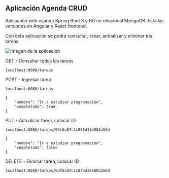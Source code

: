 ## Aplicación Agenda CRUD
Aplicación web usando Spring Boot 3 y BD no relacional MongoDB. 
Esta las versiones en Angular y React frontend.

Con esta aplicación se podrá consultar, crear, actualizar y eliminar tus tareas.

![Imagen de la aplicación](https://github.com/yadevom/springboot_projects_todoTIC/blob/main/03_CRUD_SpringBoot_Frontends_MongoDB/img_app.png)

GET - Consultar todas las tareas
```
localhost:8080/tareas
```

POST - Ingresar tarea
```
localhost:8080/tareas
```
```
{
    "nombre": "Ir a estudiar programación",
    "completado": true
}
```

PUT - Actualizar tarea, colocar ID
```
localhost:8080/tareas/63f6c07c1c075d33e803a56d
```
```
{
    "nombre": "Ir a estudiar programación",
    "completado": false
}
```

DELETE - Eliminar tarea, colocar ID
```
localhost:8080/tareas/63f6c07c1c075d33e803a56d
```
